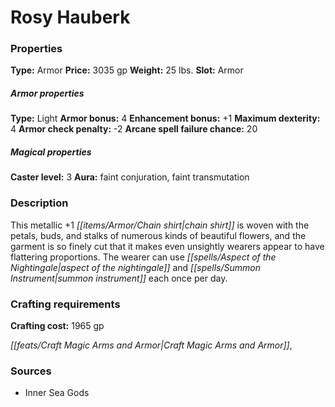 ﻿---
Title: "Rosy Hauberk"
Type: "Armor"
Price: "3035 gp"
Weight: "25 lbs."
Slot: "Armor"
Armor properties Type: "Light"
Armor bonus: "4"
Enhancement bonus: "+1"
Maximum dexterity: "4"
Armor check penalty: "-2"
Arcane spell failure chance: "20"
Caster level: "3"
Aura: "faint conjuration, faint transmutation"
Description: |
  "This metallic _+1 chain shirt_ is woven with the petals, buds, and stalks of numerous kinds of beautiful flowers, and the garment is so finely cut that it makes even unsightly wearers appear to have flattering proportions. The wearer can use _aspect of the nightingale_ and _summon instrument_ each once per day."
Crafting cost: "1965 gp"
Sources: "['Inner Sea Gods']"
---

# Rosy Hauberk

### Properties

**Type:** Armor **Price:** 3035 gp **Weight:** 25 lbs. **Slot:** Armor

##### Armor properties

**Type:** Light **Armor bonus:** 4 **Enhancement bonus:** +1 **Maximum dexterity:** 4 **Armor check penalty:** -2 **Arcane spell failure chance:** 20

##### Magical properties

**Caster level:** 3 **Aura:** faint conjuration, faint transmutation

### Description

This metallic +1 _[[items/Armor/Chain shirt|chain shirt]]_ is woven with the petals, buds, and stalks of numerous kinds of beautiful flowers, and the garment is so finely cut that it makes even unsightly wearers appear to have flattering proportions. The wearer can use _[[spells/Aspect of the Nightingale|aspect of the nightingale]]_ and _[[spells/Summon Instrument|summon instrument]]_ each once per day.

### Crafting requirements

**Crafting cost:** 1965 gp

_[[feats/Craft Magic Arms and Armor|Craft Magic Arms and Armor]]_,

### Sources

* Inner Sea Gods